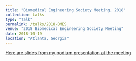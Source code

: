 ```yaml
---
title: "Biomedical Engineering Society Meeting, 2018"
collection: talks
type: "Talk"
permalink: /talks/2018-BMES
venue: "2018 Biomedical Engineering Society Meeting"
date: 2018-10-19
location: "Atlanta, Georgia"
---
```

[Here are slides from my podium presentation at the meeting](https://github.com/ChaseHaddix/ChaseHaddix.github.io/blob/5a7d6d190d69d1104c0a26c21d9a4b1f2e0ba64e/files/2018_BMES_Talk.pdf)

